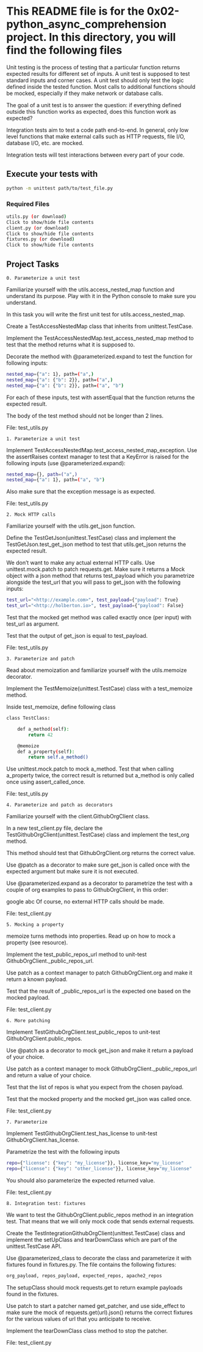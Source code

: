 # This README file is for the 0x02-python_async_comprehension project. In this directory, you will find the following files

Unit testing is the process of testing that a particular function returns expected results for different set of inputs. A unit test is supposed to test standard inputs and corner cases. A unit test should only test the logic defined inside the tested function. Most calls to additional functions should be mocked, especially if they make network or database calls.

The goal of a unit test is to answer the question: if everything defined outside this function works as expected, does this function work as expected?

Integration tests aim to test a code path end-to-end. In general, only low level functions that make external calls such as HTTP requests, file I/O, database I/O, etc. are mocked.

Integration tests will test interactions between every part of your code.

## Execute your tests with

```bash
python -m unittest path/to/test_file.py
```

### Required Files

```bash
utils.py (or download)
Click to show/hide file contents
client.py (or download)
Click to show/hide file contents
fixtures.py (or download)
Click to show/hide file contents
```

## Project Tasks

```0. Parameterize a unit test```

Familiarize yourself with the utils.access_nested_map function and understand its purpose. Play with it in the Python console to make sure you understand.

In this task you will write the first unit test for utils.access_nested_map.

Create a TestAccessNestedMap class that inherits from unittest.TestCase.

Implement the TestAccessNestedMap.test_access_nested_map method to test that the method returns what it is supposed to.

Decorate the method with @parameterized.expand to test the function for following inputs:

```bash
nested_map={"a": 1}, path=("a",)
nested_map={"a": {"b": 2}}, path=("a",)
nested_map={"a": {"b": 2}}, path=("a", "b")
```

For each of these inputs, test with assertEqual that the function returns the expected result.

The body of the test method should not be longer than 2 lines.

File: test_utils.py

`1. Parameterize a unit test`

Implement TestAccessNestedMap.test_access_nested_map_exception. Use the assertRaises context manager to test that a KeyError is raised for the following inputs (use @parameterized.expand):

```bash
nested_map={}, path=("a",)
nested_map={"a": 1}, path=("a", "b")
```

Also make sure that the exception message is as expected.

File: test_utils.py

`2. Mock HTTP calls`

Familiarize yourself with the utils.get_json function.

Define the TestGetJson(unittest.TestCase) class and implement the TestGetJson.test_get_json method to test that utils.get_json returns the expected result.

We don’t want to make any actual external HTTP calls. Use unittest.mock.patch to patch requests.get. Make sure it returns a Mock object with a json method that returns test_payload which you parametrize alongside the test_url that you will pass to get_json with the following inputs:

```bash
test_url="<http://example.com>", test_payload={"payload": True}
test_url="<http://holberton.io>", test_payload={"payload": False}
```

Test that the mocked get method was called exactly once (per input) with test_url as argument.

Test that the output of get_json is equal to test_payload.

File: test_utils.py

`3. Parameterize and patch`

Read about memoization and familiarize yourself with the utils.memoize decorator.

Implement the TestMemoize(unittest.TestCase) class with a test_memoize method.

Inside test_memoize, define following class

```bash
class TestClass:

    def a_method(self):
        return 42

    @memoize
    def a_property(self):
        return self.a_method()
```

Use unittest.mock.patch to mock a_method. Test that when calling a_property twice, the correct result is returned but a_method is only called once using assert_called_once.

File: test_utils.py

`4. Parameterize and patch as decorators`

Familiarize yourself with the client.GithubOrgClient class.

In a new test_client.py file, declare the TestGithubOrgClient(unittest.TestCase) class and implement the test_org method.

This method should test that GithubOrgClient.org returns the correct value.

Use @patch as a decorator to make sure get_json is called once with the expected argument but make sure it is not executed.

Use @parameterized.expand as a decorator to parametrize the test with a couple of org examples to pass to GithubOrgClient, in this order:

google
abc
Of course, no external HTTP calls should be made.

File: test_client.py

`5. Mocking a property`

memoize turns methods into properties. Read up on how to mock a property (see resource).

Implement the test_public_repos_url method to unit-test GithubOrgClient._public_repos_url.

Use patch as a context manager to patch GithubOrgClient.org and make it return a known payload.

Test that the result of _public_repos_url is the expected one based on the mocked payload.

File: test_client.py

`6. More patching`

Implement TestGithubOrgClient.test_public_repos to unit-test GithubOrgClient.public_repos.

Use @patch as a decorator to mock get_json and make it return a payload of your choice.

Use patch as a context manager to mock GithubOrgClient._public_repos_url and return a value of your choice.

Test that the list of repos is what you expect from the chosen payload.

Test that the mocked property and the mocked get_json was called once.

File: test_client.py

`7. Parameterize`

Implement TestGithubOrgClient.test_has_license to unit-test GithubOrgClient.has_license.

Parametrize the test with the following inputs

```bash
repo={"license": {"key": "my_license"}}, license_key="my_license"
repo={"license": {"key": "other_license"}}, license_key="my_license"
```

You should also parameterize the expected returned value.

File: test_client.py

`8. Integration test: fixtures`

We want to test the GithubOrgClient.public_repos method in an integration test. That means that we will only mock code that sends external requests.

Create the TestIntegrationGithubOrgClient(unittest.TestCase) class and implement the setUpClass and tearDownClass which are part of the unittest.TestCase API.

Use @parameterized_class to decorate the class and parameterize it with fixtures found in fixtures.py. The file contains the following fixtures:

```bash
org_payload, repos_payload, expected_repos, apache2_repos
```

The setupClass should mock requests.get to return example payloads found in the fixtures.

Use patch to start a patcher named get_patcher, and use side_effect to make sure the mock of requests.get(url).json() returns the correct fixtures for the various values of url that you anticipate to receive.

Implement the tearDownClass class method to stop the patcher.

File: test_client.py
